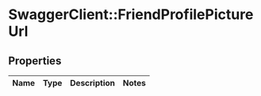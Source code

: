 # SwaggerClient::FriendProfilePictureUrl

## Properties
Name | Type | Description | Notes
------------ | ------------- | ------------- | -------------


